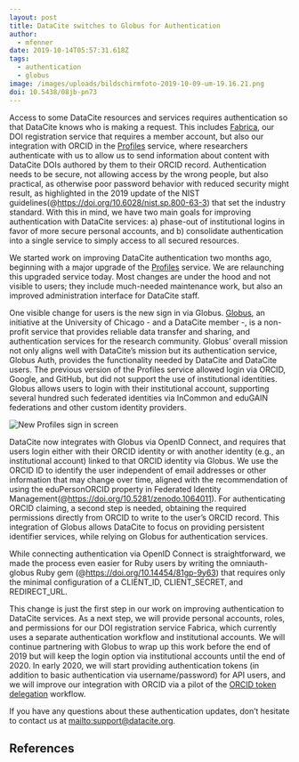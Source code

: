 ```yaml
---
layout: post
title: DataCite switches to Globus for Authentication
author:
  - mfenner
date: 2019-10-14T05:57:31.618Z
tags:
  - authentication
  - globus
image: /images/uploads/bildschirmfoto-2019-10-09-um-19.16.21.png
doi: 10.5438/08jb-pn73
---
```

Access to some DataCite resources and services requires authentication so that DataCite knows who is making a request. This includes [Fabrica](https://doi.datacite.org/), our DOI registration service that requires a member account, but also our integration with ORCID in the [Profiles](https://profiles.datacite.org) service, where researchers authenticate with us to allow us to send information about content with DataCite DOIs authored by them to their ORCID record. Authentication needs to be secure, not allowing access by the wrong people, but also practical, as otherwise poor password behavior with reduced security might result, as highlighted in the 2019 update of the NIST guidelines(@https://doi.org/10.6028/nist.sp.800-63-3) that set the industry standard. With this in mind, we have two main goals for improving authentication with DataCite services: a) phase-out of institutional logins in favor of more secure personal accounts, and b) consolidate authentication into a single service to simply access to all secured resources.

We started work on improving DataCite authentication two months ago, beginning with a major upgrade of the [Profiles](https://profiles.datacite.org) service. We are relaunching this upgraded service today. Most changes are under the hood and not visible to users; they include much-needed maintenance work, but also an improved administration interface for DataCite staff. 

One visible change for users is the new sign in via Globus. [Globus](https://www.globus.org/), an initiative at the University of Chicago - and a DataCite member -, is a non-profit service that provides reliable data transfer and sharing, and authentication services for the research community. Globus’ overall mission not only aligns well with DataCite’s mission but its authentication service, Globus Auth, provides the functionality needed by DataCite and DataCite users. The previous version of the Profiles service allowed login via ORCID, Google, and GitHub, but did not support the use of institutional identities. Globus allows users to login with their institutional account, supporting several hundred such federated identities via InCommon and eduGAIN federations and other custom identity providers. 

![New Profiles sign in screen](/images/uploads/bildschirmfoto-2019-10-09-um-19.16.21.png)

DataCite now integrates with Globus via OpenID Connect, and requires that users login either with their ORCID identity or with another identity (e.g., an institutional account) linked to that ORCID identity via Globus. We use the ORCID ID to identify the user independent of email addresses or other information that may change over time, aligned with the recommendation of using the eduPersonORCID property in Federated Identity Management(@https://doi.org/10.5281/zenodo.1064011). For authenticating ORCID claiming, a second step is needed, obtaining the required permissions directly from ORCID to write to the user’s ORCID record. This integration of Globus allows DataCite to focus on providing persistent identifier services, while relying on Globus for authentication services.

While connecting authentication via OpenID Connect is straightforward, we made the process even easier for Ruby users by writing the omniauth-globus Ruby gem (@https://doi.org/10.14454/81gp-9y63) that requires only the minimal configuration of a CLIENT_ID, CLIENT_SECRET, and REDIRECT_URL.

This change is just the first step in our work on improving authentication to DataCite services. As a next step, we will provide personal accounts, roles, and permissions for our DOI registration service Fabrica, which currently uses a separate authentication workflow and institutional accounts. We will continue partnering with Globus to wrap up this work before the end of 2019 but will keep the login option via institutional accounts until the end of 2020. In early 2020, we will start providing authentication tokens (in addition to basic authentication via username/password) for API users, and we will improve our integration with ORCID via a pilot of the [ORCID token delegation](https://members.orcid.org/service-provider-workflow) workflow. 

If you have any questions about these authentication updates, don’t hesitate to contact us at <mailto:support@datacite.org>.

## References
